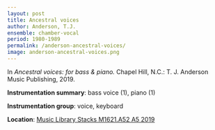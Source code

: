 ```yaml
---
layout: post
title: Ancestral voices
author: Anderson, T.J.
ensemble: chamber-vocal
period: 1980-1989
permalink: /anderson-ancestral-voices/
image: anderson-ancestral-voices.png
---
```


In *Ancestral voices: for bass & piano.* Chapel Hill, N.C.: T. J. Anderson Music Publishing, 2019.

**Instrumentation summary**: bass voice (1), piano (1)

**Instrumentation group**: voice, keyboard

**Location**: <a href="https://tufts-primo.hosted.exlibrisgroup.com/primo-explore/fulldisplay?docid=01TUN_ALMA21278619220003851&context=L&vid=01TUN&lang=en_US&search_scope=EVERYTHING&adaptor=Local%20Search%20Engine&tab=everything&query=any,contains,T.%20J.%20Anderson%20Ancestral%20voices&offset=0" target="_blank">Music Library Stacks M1621.A52 A5 2019</a>
